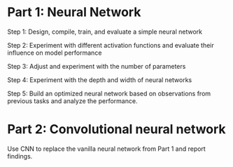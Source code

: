 # Part 1: Neural Network
Step 1: Design, compile, train, and evaluate a simple neural network

Step 2: Experiment with different activation functions and evaluate their influence on model performance

Step 3: Adjust and experiment with the number of parameters

Step 4: Experiment with the depth and width of neural networks

Step 5: Build an optimized neural network based on observations from previous tasks and analyze the performance.

# Part 2: Convolutional neural network
Use CNN to replace the vanilla neural network from Part 1 and report findings.
